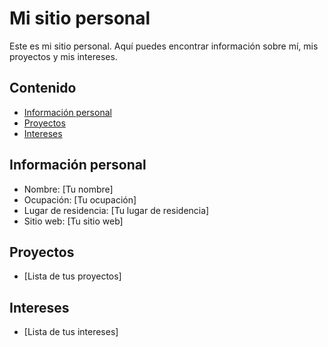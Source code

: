 # Mi sitio personal

Este es mi sitio personal. Aquí puedes encontrar información sobre mí, mis
proyectos y mis intereses.

## Contenido

* [Información personal](#información-personal)
* [Proyectos](#proyectos)
* [Intereses](#intereses)

## Información personal

* Nombre: [Tu nombre]
* Ocupación: [Tu ocupación]
* Lugar de residencia: [Tu lugar de residencia]
* Sitio web: [Tu sitio web]

## Proyectos

* [Lista de tus proyectos]

## Intereses

* [Lista de tus intereses]
